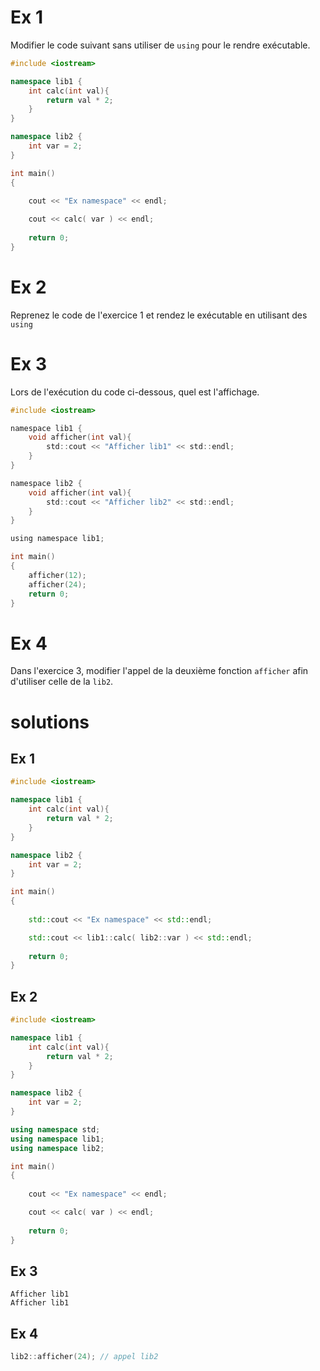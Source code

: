# Ex 1
Modifier le code suivant sans utiliser de `using` pour le rendre exécutable.

```cpp
#include <iostream>

namespace lib1 {
    int calc(int val){
        return val * 2;    
    }
}

namespace lib2 {
    int var = 2;
}

int main()
{
    
    cout << "Ex namespace" << endl;

    cout << calc( var ) << endl;
    
    return 0;
}
```

# Ex 2
Reprenez le code de l'exercice 1 et rendez le exécutable en utilisant des `using`

# Ex 3
Lors de l'exécution du code ci-dessous, quel est l'affichage.

```C
#include <iostream>

namespace lib1 {
    void afficher(int val){
        std::cout << "Afficher lib1" << std::endl;  
    }
}

namespace lib2 {
    void afficher(int val){
        std::cout << "Afficher lib2" << std::endl;  
    }
}

using namespace lib1;

int main()
{
    afficher(12);
    afficher(24);
    return 0;
}
```

# Ex 4
Dans l'exercice 3, modifier l'appel de la deuxième fonction `afficher` afin d'utiliser celle de la `lib2`.


# solutions
## Ex 1
```cpp
#include <iostream>

namespace lib1 {
    int calc(int val){
        return val * 2;    
    }
}

namespace lib2 {
    int var = 2;
}

int main()
{
    
    std::cout << "Ex namespace" << std::endl;

    std::cout << lib1::calc( lib2::var ) << std::endl;
    
    return 0;
}
```

## Ex 2
```cpp
#include <iostream>

namespace lib1 {
    int calc(int val){
        return val * 2;    
    }
}

namespace lib2 {
    int var = 2;
}

using namespace std;
using namespace lib1;
using namespace lib2;

int main()
{
    
    cout << "Ex namespace" << endl;

    cout << calc( var ) << endl;
    
    return 0;
}
```

## Ex 3
```console
Afficher lib1
Afficher lib1
```

## Ex 4
```cpp
lib2::afficher(24); // appel lib2
```